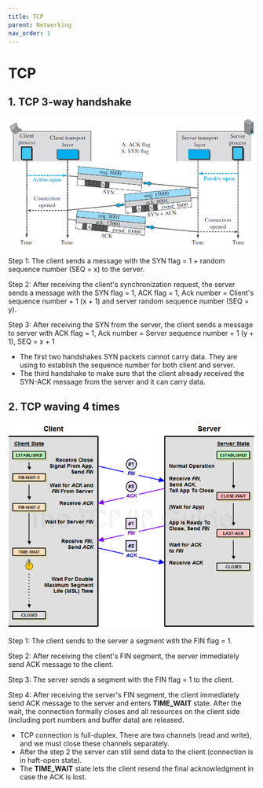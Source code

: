 ```yaml
---
title: TCP
parent: Networking
nav_order: 1
---
```


# TCP

## 1. TCP 3-way handshake

![](../assets/images/networking/tcp-handshake.png)

Step 1: The client sends a message with the SYN flag = 1 + random sequence number (SEQ = x) to the server.

Step 2: After receiving the client's synchronization request, the server sends a message with the SYN flag = 1, ACK flag = 1, Ack number = Client's sequence number + 1 (x + 1) and server random sequence number (SEQ = y).

Step 3: After receiving the SYN from the server, the client sends a message to server with ACK flag = 1, Ack number = Server sequence number + 1 (y + 1), SEQ = x + 1

- The first two handshakes SYN packets cannot carry data. They are using to establish the sequence number for both client and server.
- The third handshake to make sure that the client already received the SYN-ACK message from the server and it can carry data.

## 2. TCP waving 4 times

![](../assets/images/networking/tcp-waving.png)

Step 1: The client sends to the server a segment with the FIN flag = 1.

Step 2: After receiving the client's FIN segment, the server immediately send ACK message to the client.

Step 3: The server sends a segment with the FIN flag = 1 to the client.

Step 4: After receiving the server's FIN segment, the client immediately send ACK message to the server and enters **TIME_WAIT** state. After the wait, the connection formally closes and all resources on the client side (including port numbers and buffer data) are released.

- TCP connection is full-duplex. There are two channels (read and write), and we must close these channels separately.
- After the step 2 the server can still send data to the client (connection is in haft-open state).
- The **TIME_WAIT** state lets the client resend the final acknowledgment in case the ACK is lost.
